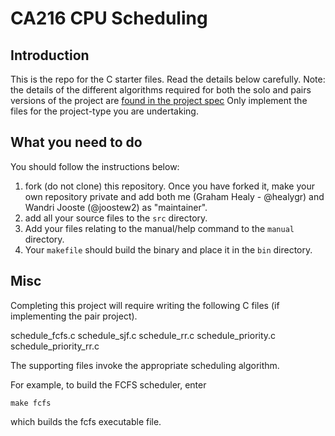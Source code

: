 # CA216 CPU Scheduling

## Introduction
This is the repo for the C starter files.  Read the details below carefully.  Note: the details of the different algorithms required for both the solo and pairs versions of the project are [found in the project spec](https://loop.dcu.ie/mod/assign/view.php?id=1815150) Only implement the files for the project-type you are undertaking.


## What you need to do
You should follow the instructions below:
1. fork (do not clone) this repository.  Once you have forked it, make your own repository private and add both me (Graham Healy - @healygr) and Wandri Jooste (@joostew2) as "maintainer".
2. add all your source files to the `src` directory.
3. Add your files relating to the manual/help command to the `manual` directory.
4. Your `makefile` should build the binary and place it in the `bin` directory.


## Misc 
Completing this project will require writing the following C files (if implementing the pair project).

schedule_fcfs.c
schedule_sjf.c
schedule_rr.c
schedule_priority.c
schedule_priority_rr.c

The supporting files invoke the appropriate scheduling algorithm. 

For example, to build the FCFS scheduler, enter
```
make fcfs
```
which builds the fcfs executable file.

